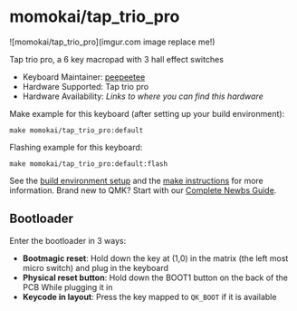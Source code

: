 # momokai/tap_trio_pro

![momokai/tap_trio_pro](imgur.com image replace me!)

Tap trio pro, a 6 key macropad with 3 hall effect switches

* Keyboard Maintainer: [peepeetee](https://github.com/peepeetee)
* Hardware Supported: Tap trio pro
* Hardware Availability: *Links to where you can find this hardware*

Make example for this keyboard (after setting up your build environment):

    make momokai/tap_trio_pro:default

Flashing example for this keyboard:

    make momokai/tap_trio_pro:default:flash

See the [build environment setup](https://docs.qmk.fm/#/getting_started_build_tools) and the [make instructions](https://docs.qmk.fm/#/getting_started_make_guide) for more information. Brand new to QMK? Start with our [Complete Newbs Guide](https://docs.qmk.fm/#/newbs).

## Bootloader

Enter the bootloader in 3 ways:

* **Bootmagic reset**: Hold down the key at (1,0) in the matrix (the left most micro switch) and plug in the keyboard
* **Physical reset button**: Hold down the BOOT1 button on the back of the PCB While plugging it in
* **Keycode in layout**: Press the key mapped to `QK_BOOT` if it is available
